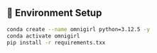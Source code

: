 ## 🚀 Environment Setup
```bash
conda create --name omnigirl python=3.12.5 -y
conda activate omnigirl
pip install -r requirements.txx
```